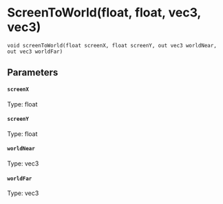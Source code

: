 # ScreenToWorld(float, float, vec3, vec3)

```
void screenToWorld(float screenX, float screenY, out vec3 worldNear, out vec3 worldFar)
```

## Parameters

#### `screenX`
Type: float

#### `screenY`
Type: float

#### `worldNear`
Type: vec3

#### `worldFar`
Type: vec3

